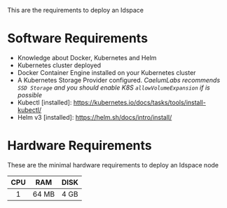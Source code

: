 This are the requirements to deploy an Idspace

# Software Requirements

- Knowledge about Docker, Kubernetes and Helm
- Kubernetes cluster deployed
- Docker Container Engine installed on your Kubernetes cluster
- A Kubernetes Storage Provider configured. *CaelumLabs recommends `SSD Storage` and you should enable K8S `allowVolumeExpansion` if is possible*
- Kubectl [installed]: https://kubernetes.io/docs/tasks/tools/install-kubectl/
- Helm v3 [installed]: https://helm.sh/docs/intro/install/

# Hardware Requirements

These are the minimal hardware requirements to deploy an Idspace node

| CPU    | RAM    | DISK   |
| :----: | :----: | :----: |
| 1      | 64 MB  | 4 GB   |